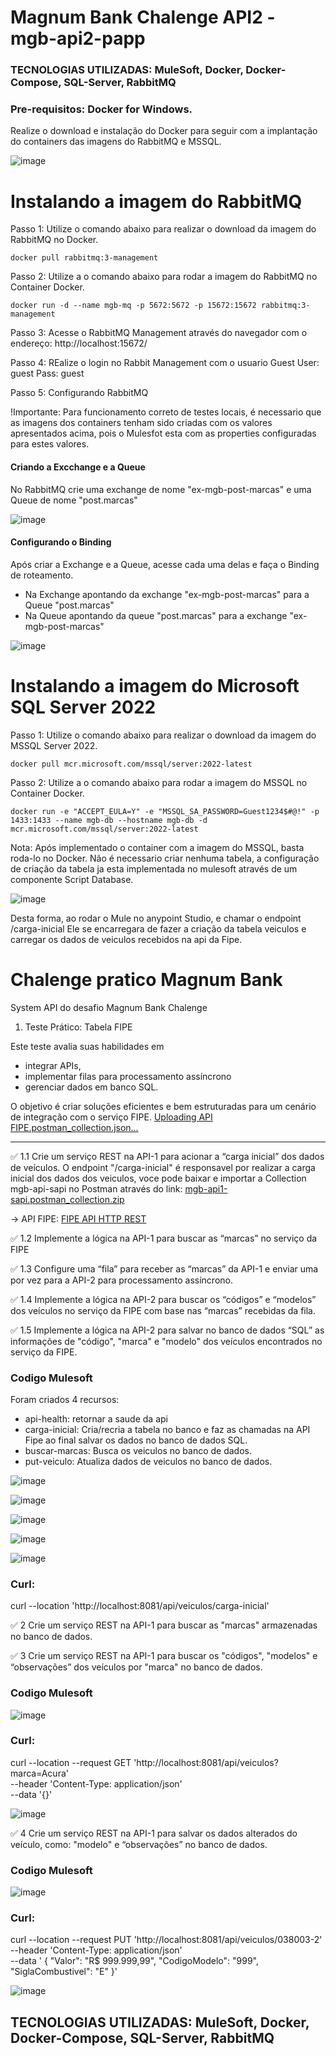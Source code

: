 # Magnum Bank Chalenge API2 - mgb-api2-papp

### TECNOLOGIAS UTILIZADAS: MuleSoft, Docker, Docker-Compose, SQL-Server, RabbitMQ

### Pre-requisitos: Docker for Windows.
Realize o download e instalação do Docker para seguir com a implantação do containers das imagens do RabbitMQ e MSSQL.

![image](https://github.com/user-attachments/assets/22f901cf-9905-43ef-85b6-d4c52561b700)

# Instalando a imagem do RabbitMQ

Passo 1: Utilize o comando abaixo para realizar o download da imagem do RabbitMQ no Docker.

    docker pull rabbitmq:3-management

Passo 2: Utilize a o comando abaixo para rodar a imagem do RabbitMQ no  Container Docker.

    docker run -d --name mgb-mq -p 5672:5672 -p 15672:15672 rabbitmq:3-management

Passo 3: Acesse o RabbitMQ Management através do navegador com o endereço: http://localhost:15672/

Passo 4: REalize o login no Rabbit Management com o usuario Guest
    User:  guest
    Pass:  guest

Passo 5: Configurando RabbitMQ

!Importante: Para funcionamento correto de testes locais, é necessario que as imagens dos containers tenham sido criadas com os valores apresentados acima, pois o Mulesfot esta com as properties configuradas para estes valores.

#### Criando a Excchange e a Queue
No RabbitMQ crie uma exchange de nome "ex-mgb-post-marcas" e uma Queue de nome "post.marcas"

![image](https://github.com/user-attachments/assets/ada0a9b5-3915-4bd9-8915-adcb9fd2e389)

#### Configurando o Binding
Após criar a Exchange e a Queue, acesse cada uma delas e faça o Binding de roteamento.
- Na Exchange apontando da exchange "ex-mgb-post-marcas" para a Queue "post.marcas" 
- Na Queue apontando da queue "post.marcas"  para a exchange "ex-mgb-post-marcas"  

![image](https://github.com/user-attachments/assets/1f494535-8005-4bb5-8017-e921a3fee586)


# Instalando a imagem do Microsoft SQL Server 2022

Passo 1: Utilize o comando abaixo para realizar o download da imagem do MSSQL Server 2022.


    docker pull mcr.microsoft.com/mssql/server:2022-latest

Passo 2: Utilize a o comando abaixo para rodar a imagem do MSSQL no  Container Docker.

    docker run -e "ACCEPT_EULA=Y" -e "MSSQL_SA_PASSWORD=Guest1234$#@!" -p 1433:1433 --name mgb-db --hostname mgb-db -d mcr.microsoft.com/mssql/server:2022-latest

Nota: Após implementado o container com a imagem do MSSQL, basta roda-lo no Docker. 
Não é necessario criar nenhuma tabela, a configuração de criação da tabela ja esta implementada no mulesoft através de um componente Script Database.

![image](https://github.com/user-attachments/assets/20a0bc63-14d5-4c27-bca7-f7ff82641bec)

Desta forma, ao rodar o Mule no anypoint Studio, e chamar o endpoint /carga-inicial
Ele se encarregara de fazer a criação da tabela veiculos e carregar os dados de veiculos recebidos na api da Fipe.

# Chalenge pratico Magnum Bank

System API do desafio Magnum Bank Chalenge 

1. Teste Prático: Tabela FIPE

Este teste avalia suas habilidades em 
- integrar APIs,
- implementar filas para processamento assíncrono
- gerenciar dados em banco SQL.

O objetivo é criar soluções eficientes e bem estruturadas para um cenário de integração com o serviço FIPE.
[Uploading API FIPE.postman_collection.json…]()

---

✅ 1.1 Crie um serviço REST na API-1 para acionar a “carga inicial” dos dados de veículos.
O endpoint "/carga-inicial" é responsavel por realizar a carga inicial dos dados dos veiculos, voce pode baixar e importar a Collection mgb-api-sapi no Postman através do link: 
[mgb-api1-sapi.postman_collection.zip](https://github.com/user-attachments/files/18415685/mgb-api1-sapi.postman_collection.zip)

-> API FIPE: [FIPE API HTTP REST](https://deividfortuna.github.io/fipe/)

✅ 1.2 Implemente a lógica na API-1 para buscar as “marcas” no serviço da FIPE

✅ 1.3 Configure uma “fila” para receber as “marcas” da API-1 e enviar uma por vez para a API-2 para processamento assíncrono.

✅ 1.4 Implemente a lógica na API-2 para buscar os “códigos” e “modelos” dos veículos no serviço da FIPE com base nas “marcas” recebidas da fila.

✅ 1.5 Implemente a lógica na API-2 para salvar no banco de dados “SQL” as informações de "código", "marca" e "modelo" dos veículos encontrados no serviço da FIPE.

### Codigo Mulesoft
Foram criados 4 recursos: 

- api-health: retornar a saude da api
- carga-inicial: Cria/recria a tabela no banco e faz as chamadas na API Fipe ao final salvar os dados no banco de dados SQL.
- buscar-marcas: Busca os veiculos no banco de dados.
- put-veiculo: Atualiza dados de veiculos no banco de dados. 

![image](https://github.com/user-attachments/assets/430c18a3-c6a4-4e5b-bbed-ed9f11ec2a42)

![image](https://github.com/user-attachments/assets/7cad008e-c025-4f60-bb98-70b9df0955b4)

![image](https://github.com/user-attachments/assets/79e6d0f0-ed46-4dec-bb8d-7378078b8cb1)

![image](https://github.com/user-attachments/assets/20a82224-c100-4da8-96e3-0315e2e7e5fa)

![image](https://github.com/user-attachments/assets/ad08131f-bef6-4a31-98fe-bf1fc6ddf304)


### Curl:

curl --location 'http://localhost:8081/api/veiculos/carga-inicial'

✅ 2 Crie um serviço REST na API-1 para buscar as "marcas" armazenadas no banco de dados.

✅ 3 Crie um serviço REST na API-1 para buscar os "códigos", "modelos" e “observações” dos
veículos por "marca" no banco de dados.

### Codigo Mulesoft

![image](https://github.com/user-attachments/assets/12461730-21e2-448e-833a-c4ed99c013d9)

### Curl:

curl --location --request GET 'http://localhost:8081/api/veiculos?marca=Acura' \
--header 'Content-Type: application/json' \
--data '{}'

![image](https://github.com/user-attachments/assets/4f768607-e6ab-45b3-9943-64d97446b2f9)


✅ 4 Crie um serviço REST na API-1 para salvar os dados alterados do veículo, como: "modelo" e
“observações” no banco de dados.

### Codigo Mulesoft

![image](https://github.com/user-attachments/assets/b506322a-b84b-408a-b1fb-f9e23d4cf47e)

### Curl:

curl --location --request PUT 'http://localhost:8081/api/veiculos/038003-2' \
--header 'Content-Type: application/json' \
--data '    {
        "Valor": "R$ 999.999,99",
        "CodigoModelo": "999",
        "SiglaCombustivel": "E"
    }'

![image](https://github.com/user-attachments/assets/e77795d5-9e7b-4a22-a976-16684bae3cec)


## TECNOLOGIAS UTILIZADAS: MuleSoft, Docker, Docker-Compose, SQL-Server, RabbitMQ
